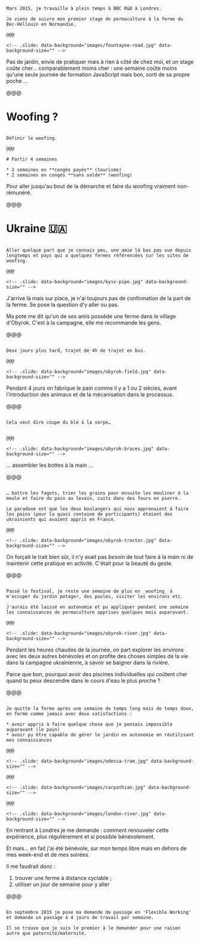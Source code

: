 <!-- .slide: data-background="images/bec-hellouin-bottes.jpg" data-background-size="contain" -->

~~~~

Mars 2015, je travaille à plein temps à BBC R&D à Londres.

Je viens de suivre mon premier stage de permaculture à la ferme du Bec-Hellouin en Normandie.

@@@

<!-- .slide: data-background="images/fountayne-road.jpg" data-background-size="" -->

~~~~

Pas de jardin, envie de pratiquer mais à rien à côté de chez moi, et un stage coûte cher… comparablement moins cher : une semaine coûte moins qu'une seule journée de formation JavaScript mais bon, sorti de sa propre poche …

@@@

# Woofing ?

~~~~

Définir le woofing.

@@@

# Partir 4 semaines

* 2 semaines en **congés payés** (tourisme)
* 2 semaines en congès **sans solde** (woofing)

~~~~

Pour aller jusqu'au bout de la démarche et faire du woofing vraiment non-rémunéré.

@@@

# **Ukraine** 🇺🇦

~~~~

Aller quelque part que je connais peu, une amie là bas pas vue depuis longtemps et pays qui a quelques fermes référencées sur les sites de woofing.

@@@

<!-- .slide: data-background="images/kyiv-pipe.jpg" data-background-size="" -->

~~~~

J'arrive là mais sur place, je n'ai toujours pas de confirmation de la part de la ferme. Se pose la question d'y aller ou pas.

Ma pote me dit qu'un de ses amis possède une ferme dans le village d'Obyrok. C'est à la campagne, elle me recommande les gens.

@@@

<!-- .slide: data-background="images/kyiv-obyrok.png" data-background-size="" -->

~~~~

Deux jours plus tard, trajet de 4h de trajet en bus.

@@@

<!-- .slide: data-background="images/obyrok-field.jpg" data-background-size="" -->

~~~~

Pendant 4 jours on fabrique le pain comme il y a 1 ou 2 siècles, avant l'introduction des animaux et de la mécanisation dans le processus.

@@@

<!-- .slide: data-background="images/obyrok-serp.jpg" data-background-size="" -->

~~~~

Cela veut dire coupe du blé à la serpe…


@@@

<!-- .slide: data-background="images/obyrok-braces.jpg" data-background-size="" -->

~~~~

… assembler les bottes à la main …

@@@

<!-- .slide: data-background="images/obyrok-grind.jpg" data-background-size="" -->

~~~~

… battre les fagots, trier les grains pour ensuite les mouliner à la meule et faire du pain au levain, cuits dans des fours en pierre.

Le paradoxe est que les deux boulangers qui nous apprenaient à faire les pains (pour la quasi centaine de participants) étaient des ukrainients qui avaient appris en France.

@@@

<!-- .slide: data-background="images/obyrok-tractor.jpg" data-background-size="" -->

~~~~

On forçait le trait bien sûr, il n'y avait pas _besoin_ de tout faire à la main ni de maintenir cette pratique en activité. C'était pour la beauté du geste.

@@@

<!-- .slide: data-background="images/obyrok-smoothies.jpg" data-background-size="" -->

~~~~

Passé le festival, je reste une semaine de plus en _woofing_ à m'occuper du jardin potager, des poules, visiter les environs etc.

J'aurais été laissé en autonomie et pu appliquer pendant une semaine les connaissances de permaculture apprises quelques mois auparavant.

@@@

<!-- .slide: data-background="images/obyrok-river.jpg" data-background-size="" -->

~~~~

Pendant les heures chaudes de la journée, on part explorer les environs avec les deux autres bénévoles et on profite des choses simples de la vie dans la campagne ukrainienne, à savoir se baigner dans la rivière.

Parce que bon, pourquoi avoir des piscines individuelles qui coûtent cher quand tu peux descendre dans le cours d'eau le plus proche ?

@@@

<!-- .slide: data-background="images/obyrok-house.jpg" data-background-size="" -->

~~~~

Je quitte la ferme après une semaine de temps long mais de temps doux, en forme comme jamais avec deux satisfactions :

* avoir appris à faire quelque chose que je pensais impossible auparavant (le pain)
* avoir pu être capable de gérer le jardin en autonomie en réutilisant mes connaissances

@@@

<!-- .slide: data-background="images/odessa-tram.jpg" data-background-size="" -->

@@@

<!-- .slide: data-background="images/carpathian.jpg" data-background-size="" -->

@@@

<!-- .slide: data-background="images/london-river.jpg" data-background-size="" -->

~~~~

En rentrant à Londres je me demande : comment renouveler cette expérience, plus régulièrement et si possible bénévolement.

Et mais… en fait j'ai été bénévole, sur mon temps libre mais en dehors de mes week-end et de mes soirées.

Il me faudrait donc :

1. trouver une ferme à distance cyclable ;
2. utiliser un jour de semaine pour y aller

@@@

<!-- .slide: data-background="images/flexible-working-application-form.png" data-background-size="" -->

~~~~

En septembre 2015 je pose ma demande de passage en 'Flexible Working' et demande un passage à 4 jours de travail par semaine.

Il se trouve que je suis le premier à le demander pour une raison autre que paternité/maternité.
